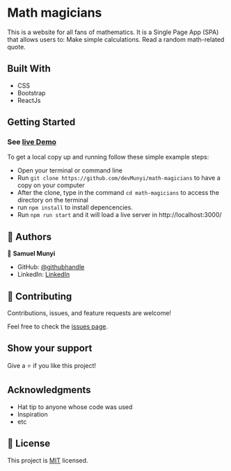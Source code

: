 # Math magicians
This is a website for all fans of mathematics. It is a Single Page App (SPA) that allows users to: Make simple calculations. Read a random math-related quote.

## Built With

- CSS
- Bootstrap
- ReactJs

## Getting Started

### See [live Demo](https://maths-site.netlify.app/)

To get a local copy up and running follow these simple example steps:

- Open your terminal or command line
- Run `git clone https://github.com/devMunyi/math-magicians` to have a copy on your computer
- After the clone, type in the command `cd math-magicians` to access the directory on the terminal
- run `npm install` to install depencencies.
- Run `npm run start` and it will load a live server in http://localhost:3000/


## 👤 Authors

👤 **Samuel Munyi**
- GitHub: [@githubhandle](https://github.com/devMunyi)
- LinkedIn: [LinkedIn](https://www.linkedin.com/in/samuel-munyi-01315b174/)


## 🤝 Contributing

Contributions, issues, and feature requests are welcome!

Feel free to check the [issues page](https://github.com/devMunyi/js-capstone-project/issues).

## Show your support

Give a ⭐️ if you like this project!

## Acknowledgments

- Hat tip to anyone whose code was used
- Inspiration
- etc

## 📝 License

This project is [MIT](./LICENSE) licensed.
